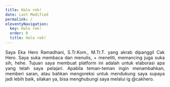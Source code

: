 ```yaml
---
title: Halo rek!
date: Last Modified 
permalink: /
eleventyNavigation:
  key: Halo rek!
  order: 0
  title: Halo rek!
---
```

<p style="text-align: justify;">
Saya Eka Hero Ramadhani, S.Tr.Kom., M.Tr.T. yang akrab dipanggil Cak Hero. Saya suka membaca dan menulis, + meneliti, memancing juga suka sih, hehe. Tujuan saya membuat platform ini adalah untuk elaborasi apa yang telah saya pelajari. Apabila teman-teman ingin menambahkan, memberi saran, atau bahkan mengoreksi untuk mendukung saya supaya jadi lebih baik, silakan ya, bisa menghubungi saya melalui ig <a href="https://www.instagram.com/cakhero/" style="text-decoration: none;">@cakhero</a>.
</p>
